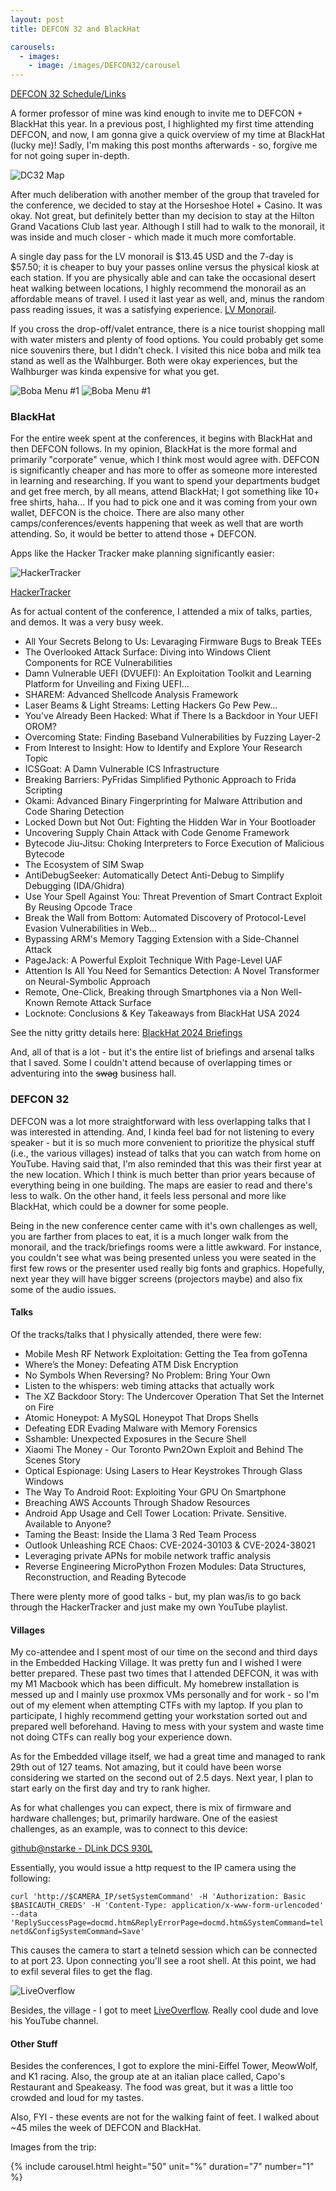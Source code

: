 ```yaml
---
layout: post
title: DEFCON 32 and BlackHat

carousels:
  - images: 
    - image: /images/DEFCON32/carousel
---
```


[DEFCON 32 Schedule/Links](https://defcon.outel.org/dcwp/dc32/)

A former professor of mine was kind enough to invite me to DEFCON + BlackHat this year. In a previous post, I highlighted my first time attending DEFCON, and now, I am gonna give a quick overview of my time at BlackHat (lucky me)! Sadly, I'm making this post months afterwards - so, forgive me for not going super in-depth.

![DC32 Map](/images/DEFCON32/dc-32-map.png)

After much deliberation with another member of the group that traveled for the conference, we decided to stay at the Horseshoe Hotel + Casino. It was okay. Not great, but definitely better than my decision to stay at the Hilton Grand Vacations Club last year. Although I still had to walk to the monorail, it was inside and much closer - which made it much more comfortable.

A single day pass for the LV monorail is $13.45 USD and the 7-day is $57.50; it is cheaper to buy your passes online versus the physical kiosk at each station. If you are physically able and can take the occasional desert heat walking between locations, I highly recommend the monorail as an affordable means of travel. I used it last year as well, and, minus the random pass reading issues, it was a satisfying experience. [LV Monorail](https://www.lvmonorail.com/).

If you cross the drop-off/valet entrance, there is a nice tourist shopping mall with water misters and plenty of food options. You could probably get some nice souvenirs there, but I didn't check. I visited this nice boba and milk tea stand as well as the Walhburger. Both were okay experiences, but the Walhburger was kinda expensive for what you get.

![Boba Menu #1](/images/DEFCON32/bobamenu_1.jpg)
![Boba Menu #1](/images/DEFCON32/bobamenu_2.jpg)

### BlackHat

For the entire week spent at the conferences, it begins with BlackHat and then DEFCON follows. In my opinion, BlackHat is the more formal and primarily "corporate" venue, which I think most would agree with. DEFCON is significantly cheaper and has more to offer as someone more interested in learning and researching. If you want to spend your departments budget and get free merch, by all means, attend BlackHat; I got something like 10+ free shirts, haha... If you had to pick one and it was coming from your own wallet, DEFCON is the choice. There are also many other camps/conferences/events happening that week as well that are worth attending. So, it would be better to attend those + DEFCON.

Apps like the Hacker Tracker make planning significantly easier:

![HackerTracker](/images/DEFCON32/hackertracker.png)

[HackerTracker](https://hackertracker.app/)

As for actual content of the conference, I attended a mix of talks, parties, and demos. It was a very busy week.

* All Your Secrets Belong to Us: Levaraging Firmware Bugs to Break TEEs
* The Overlooked Attack Surface: Diving into Windows Client Components for RCE Vulnerabilities
* Damn Vulnerable UEFI (DVUEFI): An Exploitation Toolkit and Learning Platform for Unveiling and Fixing UEFI...
* SHAREM: Advanced Shellcode Analysis Framework
* Laser Beams & Light Streams: Letting Hackers Go Pew Pew...
* You've Already Been Hacked: What if There Is a Backdoor in Your UEFI OROM?
* Overcoming State: Finding Baseband Vulnerabilities by Fuzzing Layer-2
* From Interest to Insight: How to Identify and Explore Your Research Topic
* ICSGoat: A Damn Vulnerable ICS Infrastructure
* Breaking Barriers: PyFridas Simplified Pythonic Approach to Frida Scripting
* Okami: Advanced Binary Fingerprinting for Malware Attribution and Code Sharing Detection
* Locked Down but Not Out: Fighting the Hidden War in Your Bootloader
* Uncovering Supply Chain Attack with Code Genome Framework
* Bytecode Jiu-Jitsu: Choking Interpreters to Force Execution of Malicious Bytecode
* The Ecosystem of SIM Swap
* AntiDebugSeeker: Automatically Detect Anti-Debug to Simplify Debugging (IDA/Ghidra)
* Use Your Spell Against You: Threat Prevention of Smart Contract Exploit By Reusing Opcode Trace
* Break the Wall from Bottom: Automated Discovery of Protocol-Level Evasion Vulnerabilities in Web...
* Bypassing ARM's Memory Tagging Extension with a Side-Channel Attack
* PageJack: A Powerful Exploit Technique With Page-Level UAF
* Attention Is All You Need for Semantics Detection: A Novel Transformer on Neural-Symbolic Approach
* Remote, One-Click, Breaking through Smartphones via a Non Well-Known Remote Attack Surface
* Locknote: Conclusions & Key Takeaways from BlackHat USA 2024

See the nitty gritty details here: [BlackHat 2024 Briefings](https://www.blackhat.com/us-24/briefings/schedule/index.html)

And, all of that is a lot - but it's the entire list of briefings and arsenal talks that I saved. Some I couldn't attend because of overlapping times or adventuring into the ~~swag~~ business hall.

### DEFCON 32

DEFCON was a lot more straightforward with less overlapping talks that I was interested in attending. And, I kinda feel bad for not listening to every speaker - but it is so much more convenient to prioritize the physical stuff (i.e., the various villages) instead of talks that you can watch from home on YouTube. Having said that, I'm also reminded that this was their first year at the new location. Which I think is much better than prior years because of everything being in one building. The maps are easier to read and there's less to walk. On the other hand, it feels less personal and more like BlackHat, which could be a downer for some people.

Being in the new conference center came with it's own challenges as well, you are farther from places to eat, it is a much longer walk from the monorail, and the track/briefings rooms were a little awkward. For instance, you couldn't see what was being presented unless you were seated in the first few rows or the presenter used really big fonts and graphics. Hopefully, next year they will have bigger screens (projectors maybe) and also fix some of the audio issues.

#### Talks

Of the tracks/talks that I physically attended, there were few:

* Mobile Mesh RF Network Exploitation: Getting the Tea from goTenna
* Where’s the Money: Defeating ATM Disk Encryption
* No Symbols When Reversing? No Problem: Bring Your Own
* Listen to the whispers: web timing attacks that actually work
* The XZ Backdoor Story: The Undercover Operation That Set the Internet on Fire
* Atomic Honeypot: A MySQL Honeypot That Drops Shells
* Defeating EDR Evading Malware with Memory Forensics
* Sshamble: Unexpected Exposures in the Secure Shell
* Xiaomi The Money - Our Toronto Pwn2Own Exploit and Behind The Scenes Story
* Optical Espionage: Using Lasers to Hear Keystrokes Through Glass Windows
* The Way To Android Root: Exploiting Your GPU On Smartphone
* Breaching AWS Accounts Through Shadow Resources
* Android App Usage and Cell Tower Location: Private. Sensitive. Available to Anyone?
* Taming the Beast: Inside the Llama 3 Red Team Process
* Outlook Unleashing RCE Chaos: CVE-2024-30103 & CVE-2024-38021
* Leveraging private APNs for mobile network traffic analysis
* Reverse Engineering MicroPython Frozen Modules: Data Structures, Reconstruction, and Reading Bytecode

There were plenty more of good talks - but, my plan was/is to go back through the HackerTracker and just make my own YouTube playlist. 

#### Villages

My co-attendee and I spent most of our time on the second and third days in the Embedded Hacking Village. It was pretty fun and I wished I were better prepared. These past two times that I attended DEFCON, it was with my M1 Macbook which has been difficult. My homebrew installation is messed up and I mainly use proxmox VMs personally and for work - so I'm out of my element when attempting CTFs with my laptop. If you plan to participate, I highly recommend getting your workstation sorted out and prepared well beforehand. Having to mess with your system and waste time not doing CTFs can really bog your experience down.

As for the Embedded village itself, we had a great time and managed to rank 29th out of 127 teams. Not amazing, but it could have been worse considering we started on the second out of 2.5 days. Next year, I plan to start early on the first day and try to rank higher.

As for what challenges you can expect, there is mix of firmware and hardware challenges; but, primarily hardware. One of the easiest challenges, as an example, was to connect to this device:

[github@nstarke - DLink DCS 930L](https://gist.github.com/nstarke/18c662192a1b40b8c9a39236fb8d24bb)

Essentially, you would issue a http request to the IP camera using the following:

`curl 'http://$CAMERA_IP/setSystemCommand' -H 'Authorization: Basic $BASICAUTH_CREDS' -H 'Content-Type: application/x-www-form-urlencoded' --data 'ReplySuccessPage=docmd.htm&ReplyErrorPage=docmd.htm&SystemCommand=telnetd&ConfigSystemCommand=Save'`

This causes the camera to start a telnetd session which can be connected to at port 23. Upon connecting you'll see a root shell. At this point, we had to exfil several files to get the flag.

![LiveOverflow](/images/DEFCON32/liveoverflow.jpg)

Besides, the village - I got to meet [LiveOverflow](https://www.youtube.com/@LiveOverflow). Really cool dude and love his YouTube channel.

#### Other Stuff

Besides the conferences, I got to explore the mini-Eiffel Tower, MeowWolf, and K1 racing. Also, the group ate at an italian place called, Capo's Restaurant and Speakeasy. The food was great, but it was a little too crowded and loud for my tastes.

Also, FYI - these events are not for the walking faint of feet. I walked about ~45 miles the week of DEFCON and BlackHat.

Images from the trip:

{% include carousel.html height="50" unit="%" duration="7" number="1" %}

